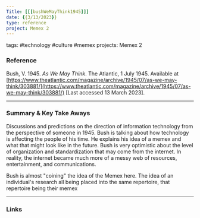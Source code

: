 ```yaml
---
Title: [[[bushWeMayThink1945]]]
date: {{3/13/2023}}
type: reference
project: Memex 2
---
```


tags: #technology #culture #memex
projects: Memex 2

### Reference 

Bush, V. 1945. _As We May Think_. The Atlantic, 1 July 1945. Available at [https://www.theatlantic.com/magazine/archive/1945/07/as-we-may-think/303881/](https://www.theatlantic.com/magazine/archive/1945/07/as-we-may-think/303881/) [Last accessed 13 March 2023].


---

### Summary & Key Take Aways

Discussions and predictions on the direction of information technology from the perspective of someone in 1945. Bush is talking about how technology is affecting the people of his time. He explains his idea of a memex and what that might look like in the future. Bush is very optimistic about the level of organization and standardization that may come from the internet. In reality, the internet became much more of a messy web of resources, entertainment, and communications. 

Bush is almost "coining" the idea of the Memex here. The idea of an individual's research all being placed into the same repertoire, that repertoire being their memex

--- 

### Links
